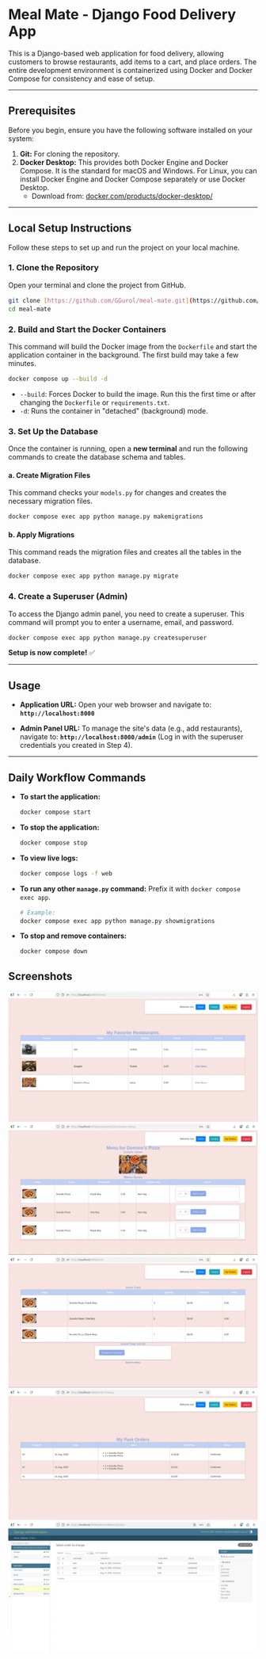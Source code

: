 # Meal Mate - Django Food Delivery App

This is a Django-based web application for food delivery, allowing customers to browse restaurants, add items to a cart, and place orders. The entire development environment is containerized using Docker and Docker Compose for consistency and ease of setup.



---

## Prerequisites

Before you begin, ensure you have the following software installed on your system:

1.  **Git:** For cloning the repository.
2.  **Docker Desktop:** This provides both Docker Engine and Docker Compose. It is the standard for macOS and Windows. For Linux, you can install Docker Engine and Docker Compose separately or use Docker Desktop.
    * Download from: [docker.com/products/docker-desktop/](https://www.docker.com/products/docker-desktop/)

---

## Local Setup Instructions

Follow these steps to set up and run the project on your local machine.

### 1. Clone the Repository
Open your terminal and clone the project from GitHub.
```bash
git clone [https://github.com/GGurol/meal-mate.git](https://github.com/GGurol/meal-mate.git)
cd meal-mate
```

### 2. Build and Start the Docker Containers
This command will build the Docker image from the `Dockerfile` and start the application container in the background. The first build may take a few minutes.

```bash
docker compose up --build -d
```
* `--build`: Forces Docker to build the image. Run this the first time or after changing the `Dockerfile` or `requirements.txt`.
* `-d`: Runs the container in "detached" (background) mode.

### 3. Set Up the Database
Once the container is running, open a **new terminal** and run the following commands to create the database schema and tables.

#### a. Create Migration Files
This command checks your `models.py` for changes and creates the necessary migration files.
```bash
docker compose exec app python manage.py makemigrations
```

#### b. Apply Migrations
This command reads the migration files and creates all the tables in the database.
```bash
docker compose exec app python manage.py migrate
```

### 4. Create a Superuser (Admin)
To access the Django admin panel, you need to create a superuser. This command will prompt you to enter a username, email, and password.
```bash
docker compose exec app python manage.py createsuperuser
```

**Setup is now complete!** ✅

---

## Usage

* **Application URL:** Open your web browser and navigate to:
    **`http://localhost:8000`**

* **Admin Panel URL:** To manage the site's data (e.g., add restaurants), navigate to:
    **`http://localhost:8000/admin`**
    (Log in with the superuser credentials you created in Step 4).

---

## Daily Workflow Commands

* **To start the application:**
    ```bash
    docker compose start
    ```
* **To stop the application:**
    ```bash
    docker compose stop
    ```
* **To view live logs:**
    ```bash
    docker compose logs -f web
    ```
* **To run any other `manage.py` command:**
    Prefix it with `docker compose exec app`.
    ```bash
    # Example:
    docker compose exec app python manage.py showmigrations
    ```
* **To stop and remove containers:**
    ```bash
    docker compose down
    ```

## Screenshots
![1.png](docs/images/1.png)
![2.png](docs/images/2.png)
![3.png](docs/images/3.png)
![4.png](docs/images/4.png)
![5.png](docs/images/5.png)



